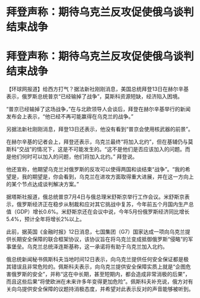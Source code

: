 # 拜登声称：期待乌克兰反攻促使俄乌谈判结束战争

# 拜登声称：期待乌克兰反攻促使俄乌谈判结束战争

【环球网报道】给西方打气？据法新社刚刚消息，美国总统拜登13日在赫尔辛基表示，俄罗斯总统普京“已经输掉了战争”，莫斯科资源短缺，经济陷入困境。

“普京已经输掉了这场战争，”在与北欧领导人会谈后，拜登在赫尔辛基举行的新闻发布会上表示，“他已经不再可能赢得在乌克兰的战争。”

另据法新社刚刚消息，拜登13日还表示，他没有看到“普京会使用核武器的前景”。

在赫尔辛基的记者会上，拜登还表示，乌克兰最终“将加入北约”，但在基辅仍与莫斯科“交战”的情况下，这是不可能发生的。“这不是他们是否应该加入的问题。而是他们何时可以加入的问题，他们将加入北约。”
拜登说。

他还宣称，他期望乌克兰对俄罗斯的反攻可以使得两国和谈结束“战争”。“我的希望是，我的期望是，你会看到，乌克兰在进攻方面取得重大进展，并在这一方向上的某个节点达成谈判解决方案。”

据塔斯社报道，俄总统普京7月4日与俄总理米舒斯京举行工作会议。米舒斯京表示，俄罗斯经济正在稳步从制裁和应对其它挑战中复苏，今年前五个月国内生产总值（GDP）增长0.6%。米舒斯京还在会议中说，今年5月份俄罗斯经济同比增长5.4%，预计全年将增长2%以上。

此前，据英国《金融时报》12日消息，七国集团（G7）国家达成一项向乌克兰提供长期安全保障的联合框架协议，该协议旨在将乌克兰变成抵御俄罗斯“侵略”的军事堡垒。乌克兰总统泽连斯基称，这一承诺将有助于乌克兰加入北约。

俄总统新闻秘书佩斯科夫当地时间12日表示，向乌克兰提供任何安全保证都是极其错误且非常危险的。佩斯科夫表示，向乌克兰提供安全保障实质上就是“企图危害俄罗斯的安全”，并称“这在中长期，甚至短期内，都会造成非常消极的后果”，而且这些后果“将使欧洲在未来许多年变得更加危险”。佩斯科夫补充说，俄方对有关向乌提供安全保障的议题持消极态度，并希望对此表示反对的声音能够被听到。

